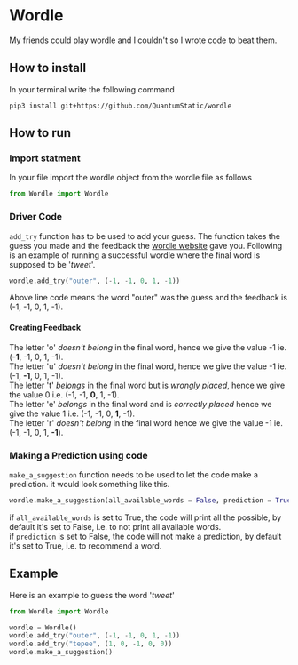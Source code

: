 # Wordle
My friends could play wordle and I couldn't so I wrote code to beat them.

## How to install
In your terminal write the following command
```
pip3 install git+https://github.com/QuantumStatic/wordle
```

## How to run
### Import statment
In your file import the wordle object from the wordle file as follows
```python
from Wordle import Wordle
```
### Driver Code
`add_try` function has to be used to add your guess. The function takes the guess you made and the feedback the [wordle website](https://www.powerlanguage.co.uk/wordle/) gave you. Following is an example of running a successful wordle where the final word is supposed to be '*tweet*'.
```python
wordle.add_try("outer", (-1, -1, 0, 1, -1))
```
Above line code means the word "outer" was the guess and the feedback is (-1, -1, 0, 1, -1). 
#### Creating Feedback
The letter 'o' *doesn't belong* in the final word, hence we give the value -1 ie. (**-1**, -1, 0, 1, -1). 
<br/>
The letter 'u' *doesn't belong* in the final word, hence we give the value -1 ie. (-1, **-1**, 0, 1, -1). 
<br/>
The letter 't' *belongs* in the final word but is *wrongly placed*, hence we give the value 0 i.e. (-1, -1, **0**, 1, -1). 
<br/>
The letter 'e' *belongs* in the final word and is *correctly placed* hence we give the value 1 i.e. (-1, -1, 0, **1**, -1). 
<br/>
The letter 'r' *doesn't belong* in the final word hence we give the value -1 ie. (-1, -1, 0, 1, **-1**).

### Making a Prediction using code
`make_a_suggestion` function needs to be used to let the code make a prediction. it would look something like this.
```python
wordle.make_a_suggestion(all_available_words = False, prediction = True)
```
if `all_available_words` is set to True, the code will print all the possible, by default it's set to False, i.e. to not print all available words.
<br/>
if `prediction` is set to False, the code will not make a prediction, by default it's set to True, i.e. to recommend a word.

## Example
Here is an example to guess the word '*tweet*' 
```python
from Wordle import Wordle

wordle = Wordle()
wordle.add_try("outer", (-1, -1, 0, 1, -1))
wordle.add_try("tepee", (1, 0, -1, 0, 0))
wordle.make_a_suggestion()
```
